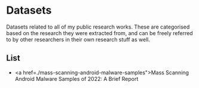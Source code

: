 # Datasets
Datasets related to all of my public research works. These are categorised based on the research they were extracted from, and can be freely referred to by other researchers in their own research stuff as well.

## List
* <a href=./mass-scanning-android-malware-samples">Mass Scanning Android Malware Samples of 2022: A Brief Report</a>
